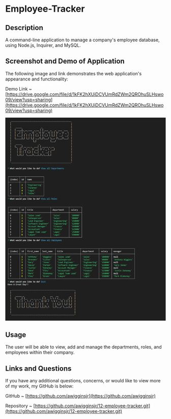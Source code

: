 # Employee-Tracker

## Description

A command-line application to manage a company's employee database, using Node.js, Inquirer, and MySQL.

## Screenshot and Demo of Application

The following image and link demonstrates the web application's appearance and functionality:

Demo Link ~ [https://drive.google.com/file/d/1kFK2hXUiDCVUmRdZWm2QROhuSLHswo09/view?usp=sharing](https://drive.google.com/file/d/1kFK2hXUiDCVUmRdZWm2QROhuSLHswo09/view?usp=sharing)

![screenshot](/assets/images/employeetrackerscreenshot.png)

## Usage

The user will be able to view, add and manage the departments, roles, and employees within their company.

## Links and Questions

If you have any additional questions, concerns, or would like to view more of my work, my GitHub is below:

GitHub ~ [https://github.com/awigginsjr](https://github.com/awigginsjr)

Repository ~ [https://github.com/awigginsjr/12-employee-tracker.git](https://github.com/awigginsjr/12-employee-tracker.git)
